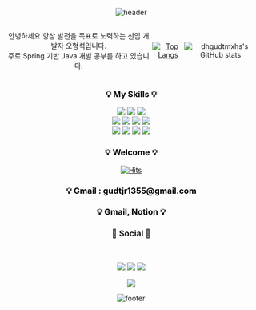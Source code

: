 <div align=center>

![header](https://capsule-render.vercel.app/api?type=waving&customColorList=0,2&height=220&section=header&text=형석`s%20github🎨&fontSize=40)

<div style="display: flex; justify-content: center; align-items: center;">

<p>안녕하세요 항상 발전을 목표로 노력하는 신입 개발자 오형석입니다. <br> 주로 Spring 기반 Java 개발 공부를 하고 있습니다.</p>

[![Top Langs](https://github-readme-stats.vercel.app/api/top-langs/?username=dhgudtmxhs&layout=compact)](https://github.com/dhgudtmxhs/github-readme-stats)

![dhgudtmxhs's GitHub stats](https://github-readme-stats.vercel.app/api?username=dhgudtmxhs&show_icons=true&theme=compact)

</div>

<h3 style="text-align: center; color: black;">💡 My Skills 💡</h3>
    <img src="https://img.shields.io/badge/Java-yellow?style=flat&logo=openjdk&logoColor=red"/>
    <img src="https://img.shields.io/badge/Spring-green?style=flat&logo=spring&logoColor=black"/>
    <img src="https://img.shields.io/badge/Oracle-blue?style=flat&logo=oracle&logoColor=black"/> 
    <br>
    <img src="https://img.shields.io/badge/HTML-orange?style=flat&logo=html5&logoColor=black"/>
    <img src="https://img.shields.io/badge/css-blue?style=flat&logo=css3&logoColor=black"/>
    <img src="https://img.shields.io/badge/JavaScript-yellow?style=flat&logo=javascript&logoColor=black"/>
    <img src="https://img.shields.io/badge/JQuery-orange?style=flat&logo=jquery&logoColor=black"/> 
    <br>
    <img src="https://img.shields.io/badge/Eclipse-violet?style=flat&logo=eclipse&logoColor=black"/>
    <img src="https://img.shields.io/badge/VS Code-blue?style=flat&logo=vscode&logoColor=black"/>
    <img src="https://img.shields.io/badge/intellij-black?style=flat&logo=intellij idea&logoColor=white"/>
    <img src="https://img.shields.io/badge/GitHub-black?style=flat&logo=jquery&logoColor=red"/>

<h3 style="text-align: center; color: black;">💡 Welcome 💡</h3>

[![Hits](https://hits.seeyoufarm.com/api/count/incr/badge.svg?url=https%3A%2F%2Fgithub.com%2Fdhgudtmxhs%2Fhit-counter&count_bg=%230F0F0F&title_bg=%23D72121&icon=&icon_color=%23E7E7E7&title=Welcome&edge_flat=false)](https://hits.seeyoufarm.com)

<h3 style="text-align: center; color: black;">
💡 Gmail : <a href="mailto:gudtjr1355@gmail.com" style="text-align: center; color:black; text-decoration:none; width:100%;"/>
gudtjr1355@gmail.com</a></h3>

<h3 style="text-align: center; color: black;">💡 Gmail, Notion 💡</h3>
    
<h3 align="center"><b>💌 Social 💌 </b></h3>
</br>
<p align="center">
<a href="mailto:gudtjr1355@gmail.com"><img src="https://img.shields.io/badge/Gmail-D14836?style=for-the-badge&logo=gmail&logoColor=white&link=mailto:gudtjr1355@gmail.com"/></a>
<a href="https://www.instagram.com/dhgudtmxhs"><img src="https://img.shields.io/badge/Instagram-%23E4405F.svg?style=for-the-badge&logo=Instagram&logoColor=white&link=https://www.instagram.com/dhgudtmxhs"/></a>
<a href="https://velog.io/@youhyeoneee"><img src="http://img.shields.io/badge/-Velog-20c997?style=for-the-badge&link=https://velog.io/@youhyeoneee"/></a>
</p>








<a href="(https://ohstone.notion.site/009f218850204b9bb1cb17501d677e99?pvs=4)">
    <img src="https://img.shields.io/badge/Notion-yellow?style=flat-square&logo=Notion&logoColor=white&link=(https://ohstone.notion.site/009f218850204b9bb1cb17501d677e99?pvs=4)"
        style="height : auto; margin-left : 10px; margin-right : 10px;"/>
</a>


![footer](https://capsule-render.vercel.app/api?&type=waving&customColorList=0,2&height=220&section=footer)

</div>
